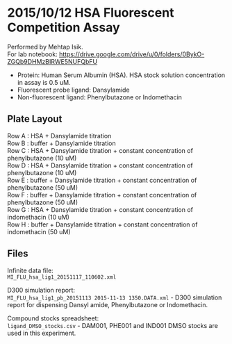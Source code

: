 # 2015/10/12 HSA Fluorescent Competition Assay

Performed by Mehtap Isik.  
For lab notebook: https://drive.google.com/drive/u/0/folders/0BykO-ZGQb9DHMzBIRWE5NUFQbFU

- Protein: Human Serum Albumin (HSA). HSA stock solution concentration in assay is 0.5 uM.  
- Fluorescent probe ligand: Dansylamide
- Non-fluorescent ligand: Phenylbutazone or Indomethacin

## Plate Layout
Row A : HSA    + Dansylamide titration  
Row B : buffer + Dansylamide titration  
Row C : HSA    + Dansylamide titration + constant concentration of phenylbutazone (10 uM)  
Row D : HSA    + Dansylamide titration + constant concentration of phenylbutazone (10 uM)  
Row E : buffer + Dansylamide titration + constant concentration of phenylbutazone (50 uM)  
Row F : buffer + Dansylamide titration + constant concentration of phenylbutazone (50 uM)  
Row G : HSA    + Dansylamide titration + constant concentration of indomethacin (10 uM)  
Row H : buffer + Dansylamide titration + constant concentration of indomethacin (50 uM)  

## Files
Infinite data file:  
`MI_FLU_hsa_lig1_20151117_110602.xml`

D300 simulation report:  
`MI_FLU_hsa_lig1_pb_20151113 2015-11-13 1350.DATA.xml` - D300 simulation report for dispensing Dansyl amide, Phenylbutazone or Indomethacin.

Compound stocks spreadsheet:  
`ligand_DMSO_stocks.csv` - DAM001, PHE001 and IND001 DMSO stocks are used in this experiment.

